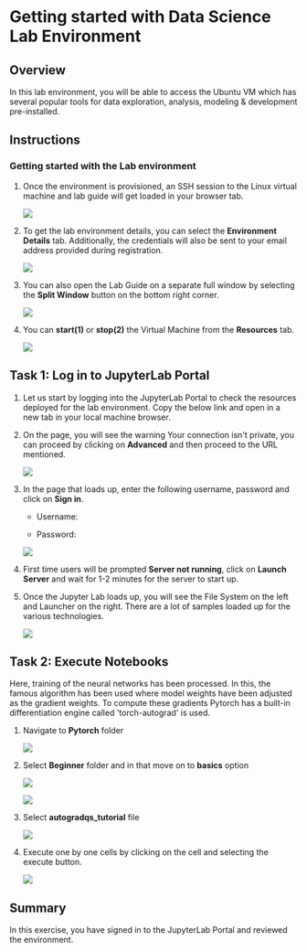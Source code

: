 # Getting started with Data Science Lab Environment


## Overview

In this lab environment, you will be able to access the Ubuntu VM which has several popular tools for data exploration, analysis, modeling & development pre-installed.

## Instructions

### Getting started with the Lab environment

1. Once the environment is provisioned, an SSH session to the Linux virtual machine and lab guide will get loaded in your browser tab. 
   
   ![](../images/vmandguidelinux.png)

2. To get the lab environment details, you can select the **Environment Details** tab. Additionally, the credentials will also be sent to your email address provided during registration.

   ![](../images/envdetailslinux.png)
   
3. You can also open the Lab Guide on a separate full window by selecting the **Split Window** button on the bottom right corner.

   ![](../images/splitwindowlinux.png)

4. You can **start(1)** or **stop(2)** the Virtual Machine from the **Resources** tab.

   ![](../images/resourcestablinux.png)
   
   
## Task 1: Log in to JupyterLab Portal

1. Let us start by logging into the JupyterLab Portal to check the resources deployed for the lab environment. Copy the below link and open in a new tab in your local machine browser.

   <inject key="Jupyter Lab Environment" enableCopy="true" />

1. On the page, you will see the warning Your connection isn't private, you can proceed by clicking on **Advanced** and then proceed to the URL mentioned.

   ![](../images/url.png)

1. In the page that loads up, enter the following username, password and click on **Sign in**. 

   * Username: <inject key="Jupyter Lab Username"></inject>

   * Password: <inject key="Jupyter Lab Password"></inject>

   ![](../images/signin.png)

1. First time users will be prompted **Server not running**, click on **Launch Server** and wait for 1-2 minutes for the server to start up.

1. Once the Jupyter Lab loads up, you will see the File System on the left and Launcher on the right. There are a lot of samples loaded up for the various technologies.

   ![](../images/jupyterlab-browserlinux.png)

## Task 2: Execute Notebooks

Here, training of the neural networks has been processed. In this, the famous algorithm has been used where model weights have been adjusted as the gradient weights. To compute these gradients Pytorch has a built-in differentiation engine called 'torch-autograd' is used. 

1. Navigate to **Pytorch** folder

   ![](../images/pytorch.png)

1. Select **Beginner** folder and in that move on to **basics** option

   ![](../images/beginner.png)
   
   ![](../images/basic.png)

1. Select **autogradqs_tutorial** file

   ![](../images/auto.png)

1. Execute one by one cells by clicking on the cell and selecting the execute button.

   ![](../images/runcommand.png)

## Summary

In this exercise, you have signed in to the JupyterLab Portal and reviewed the environment.

